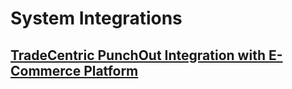 # System Integrations

## [TradeCentric PunchOut Integration with E-Commerce Platform](docs/punch-out/tradecentric_punchout_catalog.md)

